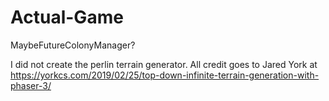 # Actual-Game
MaybeFutureColonyManager?

I did not create the perlin terrain generator. 
All credit goes to Jared York at https://yorkcs.com/2019/02/25/top-down-infinite-terrain-generation-with-phaser-3/
